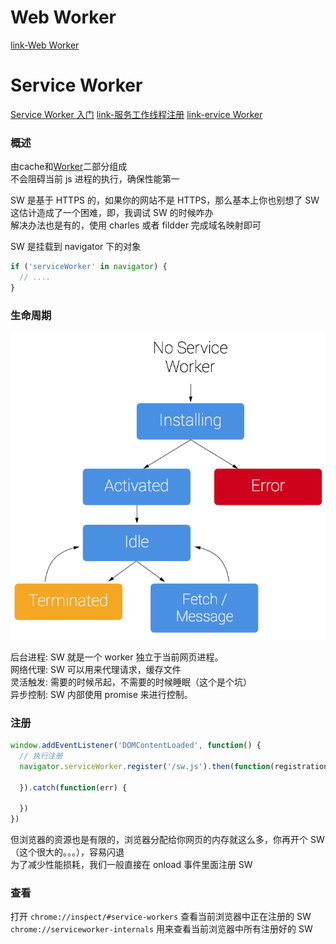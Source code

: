 # Web Worker

[link-Web Worker](https://www.villainhr.com/page/2016/08/22/Web%20Worker)

# Service Worker

[Service Worker 入门](https://www.w3ctech.com/topic/866)
[link-服务工作线程注册](https://developers.google.com/web/fundamentals/instant-and-offline/service-worker/registration)
[link-ervice Worker](https://juejin.im/post/591028fc2f301e006c291c4b)

### 概述

由cache和[Worker](https://www.villainhr.com/page/2016/08/22/Web%20Worker)二部分组成  
不会阻碍当前 js 进程的执行，确保性能第一

SW 是基于 HTTPS 的，如果你的网站不是 HTTPS，那么基本上你也别想了 SW  
这估计造成了一个困难，即，我调试 SW 的时候咋办  
解决办法也是有的，使用 charles 或者 fildder 完成域名映射即可

SW 是挂载到 navigator 下的对象

```js
if ('serviceWorker' in navigator) {
  // ....
}
```

### 生命周期

![lifycycle](/img/lifycycle.png)

后台进程: SW 就是一个 worker 独立于当前网页进程。  
网络代理: SW 可以用来代理请求，缓存文件  
灵活触发: 需要的时候吊起，不需要的时候睡眠（这个是个坑）  
异步控制: SW 内部使用 promise 来进行控制。


### 注册

```javascript
window.addEventListener('DOMContentLoaded', function() {
  // 执行注册
  navigator.serviceWorker.register('/sw.js').then(function(registration) {

  }).catch(function(err) {

  })
})
```

但浏览器的资源也是有限的，浏览器分配给你网页的内存就这么多，你再开个 SW（这个很大的。。。），容易闪退  
为了减少性能损耗，我们一般直接在 onload 事件里面注册 SW

### 查看

打开 `chrome://inspect/#service-workers` 查看当前浏览器中正在注册的 SW  
`chrome://serviceworker-internals` 用来查看当前浏览器中所有注册好的 SW





